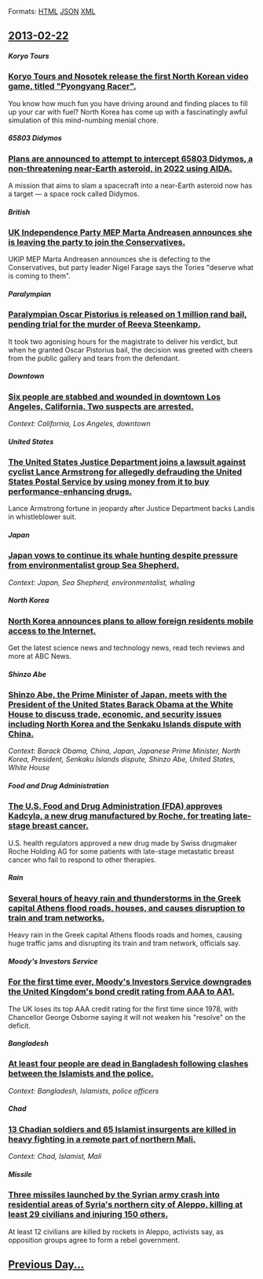 
Formats: [HTML](2013/02/22/index.html)  [JSON](2013/02/22/index.json)  [XML](2013/02/22/index.xml)  

## [2013-02-22](/news/2013/02/22/index.md)

##### Koryo Tours
### [Koryo Tours and Nosotek release the first North Korean video game, titled "Pyongyang Racer". ](/news/2013/02/22/koryo-tours-and-nosotek-release-the-first-north-korean-video-game-titled-pyongyang-racer.md)
You know how much fun you have driving around and finding places to fill up your car with fuel? North Korea has come up with a fascinatingly awful simulation of this mind-numbing menial chore.

##### 65803 Didymos
### [Plans are announced to attempt to intercept 65803 Didymos, a non-threatening near-Earth asteroid, in 2022 using AIDA. ](/news/2013/02/22/plans-are-announced-to-attempt-to-intercept-65803-didymos-a-non-threatening-near-earth-asteroid-in-2022-using-aida.md)
A mission that aims to slam a spacecraft into a near-Earth asteroid now has a target — a space rock called Didymos.

##### British
### [UK Independence Party MEP Marta Andreasen announces she is leaving the party to join the Conservatives. ](/news/2013/02/22/uk-independence-party-mep-marta-andreasen-announces-she-is-leaving-the-party-to-join-the-conservatives.md)
UKIP MEP Marta Andreasen announces she is defecting to the Conservatives, but party leader Nigel Farage says the Tories &quot;deserve what is coming to them&quot;.

##### Paralympian
### [Paralympian Oscar Pistorius is released on 1 million rand bail, pending trial for the murder of Reeva Steenkamp. ](/news/2013/02/22/paralympian-oscar-pistorius-is-released-on-1-million-rand-bail-pending-trial-for-the-murder-of-reeva-steenkamp.md)
It took two agonising hours for the magistrate to deliver his verdict, but when he granted Oscar Pistorius bail, the decision was greeted with cheers from the public gallery and tears from the defendant.

##### Downtown
### [Six people are stabbed and wounded in downtown Los Angeles, California. Two suspects are arrested. ](/news/2013/02/22/six-people-are-stabbed-and-wounded-in-downtown-los-angeles-california-two-suspects-are-arrested.md)
_Context: California, Los Angeles, downtown_

##### United States
### [The United States Justice Department joins a lawsuit against cyclist Lance Armstrong for allegedly defrauding the United States Postal Service by using money from it to buy performance-enhancing drugs. ](/news/2013/02/22/the-united-states-justice-department-joins-a-lawsuit-against-cyclist-lance-armstrong-for-allegedly-defrauding-the-united-states-postal-servi.md)
Lance Armstrong fortune in jeopardy after Justice Department backs Landis in whistleblower suit.

##### Japan
### [Japan vows to continue its whale hunting despite pressure from environmentalist group Sea Shepherd. ](/news/2013/02/22/japan-vows-to-continue-its-whale-hunting-despite-pressure-from-environmentalist-group-sea-shepherd.md)
_Context: Japan, Sea Shepherd, environmentalist, whaling_

##### North Korea
### [North Korea announces plans to allow foreign residents mobile access to the Internet. ](/news/2013/02/22/north-korea-announces-plans-to-allow-foreign-residents-mobile-access-to-the-internet.md)
Get the latest science news and technology news, read tech reviews and more at ABC News.

##### Shinzo Abe
### [Shinzo Abe, the Prime Minister of Japan, meets with the President of the United States Barack Obama at the White House to discuss trade, economic, and security issues including North Korea and the Senkaku Islands dispute with China. ](/news/2013/02/22/shinzo-abe-the-prime-minister-of-japan-meets-with-the-president-of-the-united-states-barack-obama-at-the-white-house-to-discuss-trade-eco.md)
_Context: Barack Obama, China, Japan, Japanese Prime Minister, North Korea, President, Senkaku Islands dispute, Shinzo Abe, United States, White House_

##### Food and Drug Administration
### [The U.S. Food and Drug Administration (FDA) approves Kadcyla, a new drug manufactured by Roche, for treating late-stage breast cancer. ](/news/2013/02/22/the-u-s-food-and-drug-administration-fda-approves-kadcyla-a-new-drug-manufactured-by-roche-for-treating-late-stage-breast-cancer.md)
U.S. health regulators approved a new drug made by Swiss drugmaker Roche Holding AG for some patients with late-stage metastatic breast cancer who fail to respond to other therapies.

##### Rain
### [Several hours of heavy rain and thunderstorms in the Greek capital Athens flood roads, houses, and causes disruption to train and tram networks. ](/news/2013/02/22/several-hours-of-heavy-rain-and-thunderstorms-in-the-greek-capital-athens-flood-roads-houses-and-causes-disruption-to-train-and-tram-netwo.md)
Heavy rain in the Greek capital Athens floods roads and homes, causing huge traffic jams and disrupting its train and tram network, officials say.

##### Moody's Investors Service
### [For the first time ever, Moody's Investors Service downgrades the United Kingdom's bond credit rating from AAA to AA1. ](/news/2013/02/22/for-the-first-time-ever-moody-s-investors-service-downgrades-the-united-kingdom-s-bond-credit-rating-from-aaa-to-aa1.md)
The UK loses its top AAA credit rating for the first time since 1978, with Chancellor George Osborne saying it will not weaken his &quot;resolve&quot; on the deficit.

##### Bangladesh
### [At least four people are dead in Bangladesh following clashes between the Islamists and the police. ](/news/2013/02/22/at-least-four-people-are-dead-in-bangladesh-following-clashes-between-the-islamists-and-the-police.md)
_Context: Bangladesh, Islamists, police officers_

##### Chad
### [13 Chadian soldiers and 65 Islamist insurgents are killed in heavy fighting in a remote part of northern Mali. ](/news/2013/02/22/13-chadian-soldiers-and-65-islamist-insurgents-are-killed-in-heavy-fighting-in-a-remote-part-of-northern-mali.md)
_Context: Chad, Islamist, Mali_

##### Missile
### [Three missiles launched by the Syrian army crash into residential areas of Syria's northern city of Aleppo, killing at least 29 civilians and injuring 150 others. ](/news/2013/02/22/three-missiles-launched-by-the-syrian-army-crash-into-residential-areas-of-syria-s-northern-city-of-aleppo-killing-at-least-29-civilians-an.md)
At least 12 civilians are killed by rockets in Aleppo, activists say, as opposition groups agree to form a rebel government.

## [Previous Day...](/news/2013/02/21/index.md)

